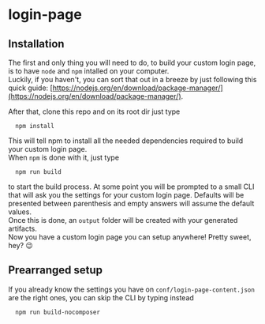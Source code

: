 # login-page


## Installation ##

The first and only thing you will need to do, to build your custom login page, is to have `node` and `npm` intalled on your computer.  
Luckily, if you haven't, you can sort that out in a breeze by just following this quick guide: [https://nodejs.org/en/download/package-manager/](https://nodejs.org/en/download/package-manager/).

After that, clone this repo and on its root dir just type

```
  npm install
```

This will tell npm to install all the needed dependencies required to build your custom login page.  
When `npm` is done with it, just type

```
  npm run build
```

to start the build process. At some point you will be prompted to a small CLI that will ask you the settings for your custom login page. Defaults will be presented between parenthesis and empty answers will assume the default values.  
Once this is done, an `output` folder will be created with your generated artifacts.  
Now you have a custom login page you can setup anywhere! Pretty sweet, hey? :wink:



## Prearranged setup ##

If you already know the settings you have on `conf/login-page-content.json` are the right ones, you can skip the CLI by typing instead

```
  npm run build-nocomposer
```
